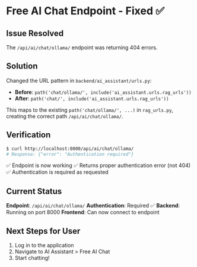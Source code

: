 # Free AI Chat Endpoint - Fixed ✅

## Issue Resolved

The `/api/ai/chat/ollama/` endpoint was returning 404 errors.

## Solution

Changed the URL pattern in `backend/ai_assistant/urls.py`:
- **Before**: `path('chat/ollama/', include('ai_assistant.urls.rag_urls'))`
- **After**: `path('chat/', include('ai_assistant.urls.rag_urls'))`

This maps to the existing `path('chat/ollama/', ...)` in `rag_urls.py`, creating the correct path `/api/ai/chat/ollama/`.

## Verification

```bash
$ curl http://localhost:8000/api/ai/chat/ollama/
# Response: {"error": "Authentication required"}
```

✅ Endpoint is now working
✅ Returns proper authentication error (not 404)
✅ Authentication is required as requested

## Current Status

**Endpoint**: `/api/ai/chat/ollama/`
**Authentication**: Required ✅
**Backend**: Running on port 8000
**Frontend**: Can now connect to endpoint

## Next Steps for User

1. Log in to the application
2. Navigate to AI Assistant > Free AI Chat
3. Start chatting!

